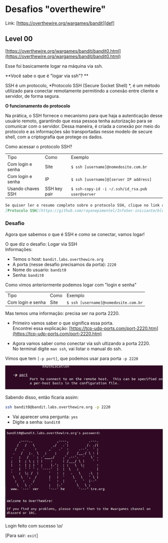 # Desafios "overthewire"

Link: [https://overthewire.org/wargames/bandit][def]

[def]: https://overthewire.org/wargames/bandit

## Level 00

[https://overthewire.org/wargames/bandit/bandit0.html](https://overthewire.org/wargames/bandit/bandit0.html)

Esse foi basicamente logar na máquina via ssh.

**Você sabe o que é "logar via ssh"? **

SSH é um protocolo, *Protocolo SSH (Secure Socket Shell) *, é um método utilizado para conectar remotamente permitindo a conexão entre cliente e servidor, de forma segura.

**O funcionamento do protocolo**

Na prática, o SSH fornece o mecanismo para que haja a autenticação desse usuário remoto, garantindo que essa pessoa tenha autorização para se comunicar com o servidor. Dessa maneira, é criada a conexão por meio do protocolo e as informações são transportadas nesse modelo de secure shell, com a criptografia que protege os dados.

Como acessar o protocolo SSH?
		
| | | |
|--|--|--|
|Tipo| Como| Exemplo |
|Com login e senha|Site |```$ ssh [username]@nomedosite.com.br```|
|Com login e senha| IP |```$ ssh [username]@[server IP address]``` |
|Usando chaves SSH |SSH key pair|```$ ssh-copy-id -i ~/.ssh/id_rsa.pub user@server``` |


```md
Se quiser ler o resumo completo sobre o protocolo SSH, clique no link a seguir. Leia as referencias que eu deixei também.
[Protocolo SSH](https://github.com/rayanepimentel/InfoSec-iniciante/blob/main/redes/redes-iniciante/parte1/1.protocolosDeRede.md#7-ssh)

```
### Desafio

Agora que sabemos o que é SSH e como se conectar, vamos logar!

O que diz o desafio: Logar via SSH <br>
Informações:

- Temos o host: `bandit.labs.overthewire.org`
- A porta (nesse desafio precisamos da porta): `2220`
- Nome do usuario: `bandit0`
- Senha: `bandit0`

Como vimos anteriormente podemos logar com "login e senha"

| | | |
|--|--|--|
|Tipo| Como| Exemplo |
|Com login e senha|Site |```$ ssh [username]@nomedosite.com.br```|

Mas temos uma informação: precisa ser na porta 2220.

- Primeiro vamos saber o que significa essa porta. <br>
Encontrei essa explicação: [https://tcp-udp-ports.com/port-2220.htm](https://tcp-udp-ports.com/port-2220.htm)

- Agora vamos saber como conectar via ssh ultizando a porta 2220.<br>
No terminal digite `man ssh`, vai listar o manual do ssh.


Vimos que tem `[-p port]`, que podemos usar para porta `-p 2220`

![porta ](../img/-port.png)

Sabendo disso, então ficaria assim:

```bash
ssh bandit0@bandit.labs.overthewire.org -p 2220
```
- Vai aparecer uma pergunta: `yes`
- Digite a senha: `bandit0`

![login](../img/b0.png)


Login feito com sucesso \o/

[Para sair: `exit`]

